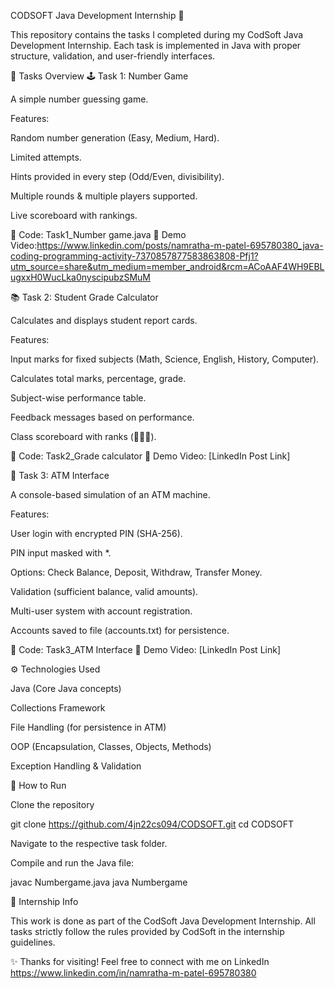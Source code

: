 CODSOFT Java Development Internship 🚀

This repository contains the tasks I completed during my CodSoft Java Development Internship.
Each task is implemented in Java with proper structure, validation, and user-friendly interfaces.

📌 Tasks Overview
🕹️ Task 1: Number Game

A simple number guessing game.

Features:

Random number generation (Easy, Medium, Hard).

Limited attempts.

Hints provided in every step (Odd/Even, divisibility).

Multiple rounds & multiple players supported.

Live scoreboard with rankings.

📂 Code: Task1_Number game.java
🎥 Demo Video:https://www.linkedin.com/posts/namratha-m-patel-695780380_java-coding-programming-activity-7370857877583863808-Pfj1?utm_source=share&utm_medium=member_android&rcm=ACoAAF4WH9EBLugxxH0WucLka0nyscipubzSMuM

📚 Task 2: Student Grade Calculator

Calculates and displays student report cards.

Features:

Input marks for fixed subjects (Math, Science, English, History, Computer).

Calculates total marks, percentage, grade.

Subject-wise performance table.

Feedback messages based on performance.

Class scoreboard with ranks (🥇🥈🥉).

📂 Code: Task2_Grade calculator
🎥 Demo Video: [LinkedIn Post Link]

🏦 Task 3: ATM Interface

A console-based simulation of an ATM machine.

Features:

User login with encrypted PIN (SHA-256).

PIN input masked with *.

Options: Check Balance, Deposit, Withdraw, Transfer Money.

Validation (sufficient balance, valid amounts).

Multi-user system with account registration.

Accounts saved to file (accounts.txt) for persistence.

📂 Code: Task3_ATM Interface
🎥 Demo Video: [LinkedIn Post Link]

⚙️ Technologies Used

Java (Core Java concepts)

Collections Framework

File Handling (for persistence in ATM)

OOP (Encapsulation, Classes, Objects, Methods)

Exception Handling & Validation

📌 How to Run

Clone the repository

git clone https://github.com/4jn22cs094/CODSOFT.git
cd CODSOFT


Navigate to the respective task folder.

Compile and run the Java file:

javac Numbergame.java
java Numbergame

📢 Internship Info

This work is done as part of the CodSoft Java Development Internship.
All tasks strictly follow the rules provided by CodSoft in the internship guidelines.

✨ Thanks for visiting!
Feel free to connect with me on LinkedIn https://www.linkedin.com/in/namratha-m-patel-695780380
